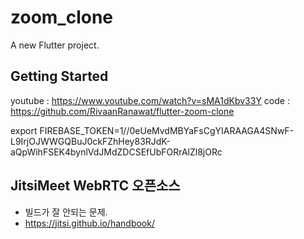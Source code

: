 # zoom_clone

A new Flutter project.

## Getting Started

youtube : https://www.youtube.com/watch?v=sMA1dKbv33Y
code : https://github.com/RivaanRanawat/flutter-zoom-clone

export FIREBASE_TOKEN=1//0eUeMvdMBYaFsCgYIARAAGA4SNwF-L9IrjOJWWGQBuJ0ckFZhHey83RJdK-aQpWihFSEK4bynlVdJMdZDCSEfUbFORrAlZl8jORc

## JitsiMeet WebRTC 오픈소스
- 빌드가 잘 안되는 문제. 
- https://jitsi.github.io/handbook/

